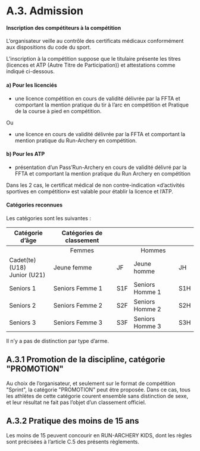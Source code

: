 # A.3. Admission

#### Inscription des compétiteurs à la compétition

L’organisateur veille au contrôle des certificats médicaux conformément aux dispositions du code du sport.

L’inscription à la compétition suppose que le titulaire présente les titres (licences et ATP (Autre Titre de
Participation)) et attestations comme indiqué ci-dessous.

#### a) Pour les licenciés

- une licence compétition en cours de validité délivrée par la FFTA et comportant la mention pratique du tir à l’arc en compétition et Pratique de la course à pied en compétition.

Ou

- une licence en cours de validité délivrée par la FFTA et comportant la mention pratique du Run-Archery en compétition.

#### b) Pour les ATP

- présentation d’un Pass’Run-Archery en cours de validité délivré par la FFTA et comportant la mention
  pratique du Run Archery en compétition

Dans les 2 cas, le certificat médical de non contre-indication «d’activités sportives en compétition» est
valable pour établir la licence et l’ATP.

#### Catégories reconnues

Les catégories sont les suivantes :

|Catégorie d’âge| <center>Catégories de classement</center> ||||
| - | --------------- | ---- | --------------- | ---- |
|  | <center>Femmes</center>                || <center>Hommes</center>                ||
| Cadet(te) (U18)<br />Junior (U21) | Jeune femme     | JF   | Jeune homme     | JH   |
| Seniors 1       | Seniors Femme 1 | S1F  | Seniors Homme 1 | S1H  |
| Seniors 2       | Seniors Femme 2 | S2F  | Seniors Homme 2 | S2H  |
| Seniors 3       | Seniors Femme 3 | S3F  | Seniors Homme 3 | S3H  |


Il n’y a pas de distinction par type d’arme.

## A.3.1 Promotion de la discipline, catégorie  "PROMOTION"

Au choix de l’organisateur, et seulement sur le format de compétition "Sprint", la catégorie "PROMOTION"
peut être proposée. Dans ce cas, tous les athlètes de cette catégorie courent ensemble sans distinction
de sexe, et leur résultat ne fait pas l’objet d’un classement officiel.

## A.3.2 Pratique des moins de 15 ans

Les moins de 15 peuvent concourir en RUN-ARCHERY KIDS, dont les règles sont précisées à l’article C.5
des présents règlements.
